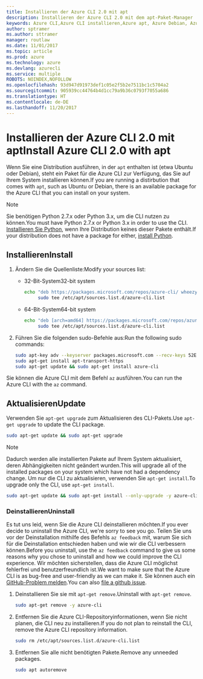 ```yaml
---
title: Installieren der Azure CLI 2.0 mit apt
description: Installieren der Azure CLI 2.0 mit dem apt-Paket-Manager
keywords: Azure CLI,Azure CLI installieren,Azure apt, Azure Debian, Azure Ubuntu
author: sptramer
ms.author: sttramer
manager: routlaw
ms.date: 11/01/2017
ms.topic: article
ms.prod: azure
ms.technology: azure
ms.devlang: azurecli
ms.service: multiple
ROBOTS: NOINDEX,NOFOLLOW
ms.openlocfilehash: 93d947d91973def1c05e2f5b2e7511bc1c5704a2
ms.sourcegitcommit: 905939cc44764b4d1cc79a9b36c0793f7055a686
ms.translationtype: HT
ms.contentlocale: de-DE
ms.lasthandoff: 11/20/2017
---
```

# <a name="install-azure-cli-20-with-apt"></a><span data-ttu-id="9fb67-104">Installieren der Azure CLI 2.0 mit apt</span><span class="sxs-lookup"><span data-stu-id="9fb67-104">Install Azure CLI 2.0 with apt</span></span>

<span data-ttu-id="9fb67-105">Wenn Sie eine Distribution ausführen, in der `apt` enthalten ist (etwa Ubuntu oder Debian), steht ein Paket für die Azure CLI zur Verfügung, das Sie auf Ihrem System installieren können.</span><span class="sxs-lookup"><span data-stu-id="9fb67-105">If you are running a distirbution that comes with `apt`, such as Ubuntu or Debian, there is an available package for the Azure CLI that you can install on your system.</span></span>

> [!NOTE]
> <span data-ttu-id="9fb67-106">Sie benötigen Python 2.7.x oder Python 3.x, um die CLI nutzen zu können.</span><span class="sxs-lookup"><span data-stu-id="9fb67-106">You must have Python 2.7.x or Python 3.x in order to use the CLI.</span></span> <span data-ttu-id="9fb67-107">[Installieren Sie Python](https://www.python.org/downloads/), wenn Ihre Distribution keines dieser Pakete enthält.</span><span class="sxs-lookup"><span data-stu-id="9fb67-107">If your distribution does not have a package for either, [install Python](https://www.python.org/downloads/).</span></span>

## <a name="install"></a><span data-ttu-id="9fb67-108">Installieren</span><span class="sxs-lookup"><span data-stu-id="9fb67-108">Install</span></span>

1. <span data-ttu-id="9fb67-109">Ändern Sie die Quellenliste:</span><span class="sxs-lookup"><span data-stu-id="9fb67-109">Modify your sources list:</span></span>
 
   - <span data-ttu-id="9fb67-110">32-Bit-System</span><span class="sxs-lookup"><span data-stu-id="9fb67-110">32-bit system</span></span>

     ```bash
     echo "deb https://packages.microsoft.com/repos/azure-cli/ wheezy main" | \
          sudo tee /etc/apt/sources.list.d/azure-cli.list
     ```

   - <span data-ttu-id="9fb67-111">64-Bit-System</span><span class="sxs-lookup"><span data-stu-id="9fb67-111">64-bit system</span></span>

     ```bash
     echo "deb [arch=amd64] https://packages.microsoft.com/repos/azure-cli/ wheezy main" | \
          sudo tee /etc/apt/sources.list.d/azure-cli.list
     ```

2. <span data-ttu-id="9fb67-112">Führen Sie die folgenden sudo-Befehle aus:</span><span class="sxs-lookup"><span data-stu-id="9fb67-112">Run the following sudo commands:</span></span>

   ```bash
   sudo apt-key adv --keyserver packages.microsoft.com --recv-keys 52E16F86FEE04B979B07E28DB02C46DF417A0893
   sudo apt-get install apt-transport-https
   sudo apt-get update && sudo apt-get install azure-cli
   ```

<span data-ttu-id="9fb67-113">Sie können die Azure CLI mit dem Befehl `az` ausführen.</span><span class="sxs-lookup"><span data-stu-id="9fb67-113">You can run the Azure CLI with the `az` command.</span></span>

## <a name="update"></a><span data-ttu-id="9fb67-114">Aktualisieren</span><span class="sxs-lookup"><span data-stu-id="9fb67-114">Update</span></span>

<span data-ttu-id="9fb67-115">Verwenden Sie `apt-get upgrade` zum Aktualisieren des CLI-Pakets.</span><span class="sxs-lookup"><span data-stu-id="9fb67-115">Use `apt-get upgrade` to update the CLI package.</span></span>

   ```bash
   sudo apt-get update && sudo apt-get upgrade
   ```

> [!NOTE]
> <span data-ttu-id="9fb67-116">Dadurch werden alle installierten Pakete auf Ihrem System aktualisiert, deren Abhängigkeiten nicht geändert wurden.</span><span class="sxs-lookup"><span data-stu-id="9fb67-116">This will upgrade all of the installed packages on your system which have not had a dependency change.</span></span>
> <span data-ttu-id="9fb67-117">Um nur die CLI zu aktualisieren, verwenden Sie `apt-get install`.</span><span class="sxs-lookup"><span data-stu-id="9fb67-117">To upgrade only the CLI, use `apt-get install`.</span></span>
> ```bash
> sudo apt-get update && sudo apt-get install --only-upgrade -y azure-cli
> ```

### <a name="uninstall"></a><span data-ttu-id="9fb67-118">Deinstallieren</span><span class="sxs-lookup"><span data-stu-id="9fb67-118">Uninstall</span></span>

<span data-ttu-id="9fb67-119">Es tut uns leid, wenn Sie die Azure CLI deinstallieren möchten.</span><span class="sxs-lookup"><span data-stu-id="9fb67-119">If you ever decide to uninstall the Azure CLI, we're sorry to see you go.</span></span> <span data-ttu-id="9fb67-120">Teilen Sie uns vor der Deinstallation mithilfe des Befehls `az feedback` mit, warum Sie sich für die Deinstallation entschieden haben und wie wir die CLI verbessern können.</span><span class="sxs-lookup"><span data-stu-id="9fb67-120">Before you uninstall, use the `az feedback` command to give us some reasons why you chose to uninstall and how we could improve the CLI experience.</span></span> <span data-ttu-id="9fb67-121">Wir möchten sicherstellen, dass die Azure CLI möglichst fehlerfrei und benutzerfreundlich ist.</span><span class="sxs-lookup"><span data-stu-id="9fb67-121">We want to make sure that the Azure CLI is as bug-free and user-friendly as we can make it.</span></span> <span data-ttu-id="9fb67-122">Sie können auch ein [GitHub-Problem melden](https://github.com/Azure/azure-cli/issues).</span><span class="sxs-lookup"><span data-stu-id="9fb67-122">You can also [file a github issue](https://github.com/Azure/azure-cli/issues).</span></span>

1. <span data-ttu-id="9fb67-123">Deinstallieren Sie sie mit `apt-get remove`.</span><span class="sxs-lookup"><span data-stu-id="9fb67-123">Uninstall with `apt-get remove`.</span></span>

    ```bash
    sudo apt-get remove -y azure-cli
    ```

2. <span data-ttu-id="9fb67-124">Entfernen Sie die Azure CLI-Repositoryinformationen, wenn Sie nicht planen, die CLI neu zu installieren.</span><span class="sxs-lookup"><span data-stu-id="9fb67-124">If you do not plan to reinstall the CLI, remove the Azure CLI repository information.</span></span>

   ```bash
   sudo rm /etc/apt/sources.list.d/azure-cli.list
   ```

3. <span data-ttu-id="9fb67-125">Entfernen Sie alle nicht benötigten Pakete.</span><span class="sxs-lookup"><span data-stu-id="9fb67-125">Remove any unneeded packages.</span></span>

   ```bash
   sudo apt autoremove
   ```
